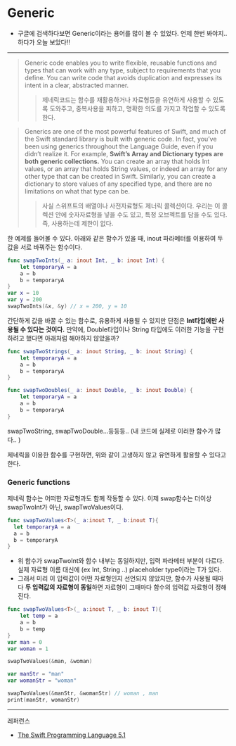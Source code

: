 # Generic

* 구글에 검색하다보면 Generic이라는 용어를 많이 볼 수 있었다. 언제 한번 봐야지.. 하다가 오늘 보았다!!
---
>Generic code enables you to write flexible, reusable functions and types that can work with any type, subject to requirements that you define. You can write code that avoids duplication and expresses its intent in a clear, abstracted manner.
>> 제네릭코드는 함수를 재활용하거나 자료형등을 유연하게 사용할 수 있도록 도와주고, 중복사용을 피하고, 명확한 의도를 가지고 작업할 수 있도록 한다.

>Generics are one of the most powerful features of Swift, and much of the Swift standard library is built with generic code. In fact, you’ve been using generics throughout the Language Guide, even if you didn’t realize it. For example, **Swift’s Array and Dictionary types are both generic collections.** You can create an array that holds Int values, or an array that holds String values, or indeed an array for any other type that can be created in Swift. Similarly, you can create a dictionary to store values of any specified type, and there are no limitations on what that type can be.
>> 사실 스위프트의 배열이나 사전자료형도 제너릭 콜렉션이다. 우리는 이 콜렉션 안에 숫자자료형을 넣을 수도 있고, 특정 오브젝트를 담을 수도 있다. 즉, 사용하는데 제한이 없다.

한 예제를 들어볼 수 있다.
아래와 같은 함수가 있을 때, inout 파라메터를 이용하여 두 값을 서로 바꿔주는 함수이다.
```Swift
func swapTwoInts(_ a: inout Int, _ b: inout Int) {
    let temporaryA = a
    a = b
    b = temporaryA
}
var x = 10
var y = 200
swapTwoInts(&x, &y) // x = 200, y = 10
```
간단하게 값을 바꿀 수 있는 함수로, 유용하게 사용될 수 있지만 단점은 **Int타입에만 사용될 수 있다는 것이다.**
만약에, Double타입이나 String 타입에도 이러한 기능을 구현하려고 했다면 아래처럼 해야하지 않았을까?

```Swift
func swapTwoStrings(_ a: inout String, _ b: inout String) {
    let temporaryA = a
    a = b
    b = temporaryA
}

func swapTwoDoubles(_ a: inout Double, _ b: inout Double) {
    let temporaryA = a
    a = b
    b = temporaryA
}
```
swapTwoString, swapTwoDouble...등등등..
(내 코드에 실제로 이러한 함수가 많다.. )

제네릭을 이용한 함수를 구현하면, 위와 같이 고생하지 않고 유연하게 활용할 수 있다고 한다.

### Generic functions

제네릭 함수는 어떠한 자료형과도 함께 작동할 수 있다.
이제 swap함수는 더이상 swapTwoInt가 아닌, swapTwoValues이다.

```swift
func swapTwoValues<T>(_ a:inout T, _ b:inout T){
  let temporaryA = a
  a = b
  b = temporaryA
}
```

* 위 함수가 swapTwoInt와 함수 내부는 동일하지만, 입력 파라메터 부분이 다르다.
 실제 자료형 이름 대신에 (ex Int, String ..) placeholder type이라는 T가 있다.
* 그래서 미리 이 입력값이 어떤 자료형인지 선언되지 않았지만, 함수가 사용될 때마다 **두 입력값의 자료형이 동일**하면 자료형이 그때마다 함수의 입력값 자료형이 정해진다.


```Swift
func swapTwoValues<T>(_ a:inout T, _ b: inout T){
    let temp = a
    a = b
    b = temp
}
var man = 0
var woman = 1

swapTwoValues(&man, &woman)

var manStr = "man"
var womanStr = "woman"

swapTwoValues(&manStr, &womanStr) // woman , man
print(manStr, womanStr)

```
---
레퍼런스
* [The Swift Programming Language 5.1](https://docs.swift.org/swift-book/LanguageGuide/Generics.html)
